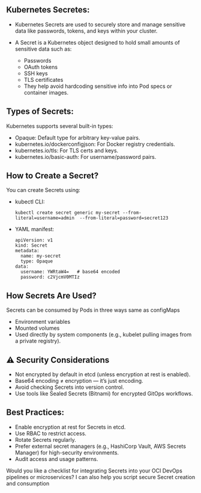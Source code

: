Kubernetes Secretes:
--------------------

-  Kubernetes Secrets are used to securely store and manage sensitive data like passwords, tokens, and keys within your cluster.

- A Secret is a Kubernetes object designed to hold small amounts of sensitive data such as:
  
  - Passwords
  - OAuth tokens
  - SSH keys
  - TLS certificates
  - They help avoid hardcoding sensitive info into Pod specs or container images.

Types of Secrets:
-----------------

Kubernetes supports several built-in types:

  - Opaque: Default type for arbitrary key-value pairs.
  - kubernetes.io/dockerconfigjson: For Docker registry credentials.
  - kubernetes.io/tls: For TLS certs and keys.
  - kubernetes.io/basic-auth: For username/password pairs.
    
 How to Create a Secret?
 -----------------------
 
You can create Secrets using:

- kubectl CLI:

      kubectl create secret generic my-secret --from-literal=username=admin  --from-literal=password=secret123
  
- YAML manifest:

      apiVersion: v1
      kind: Secret
      metadata:
        name: my-secret
        type: Opaque
      data:
        username: YWRtaW4=   # base64 encoded
        password: c2VjcmV0MTIz

How Secrets Are Used?
--------------------

Secrets can be consumed by Pods in three ways same as configMaps

  - Environment variables
  - Mounted volumes
  - Used directly by system components (e.g., kubelet pulling images from a private registry).

⚠️ Security Considerations
---------------------------

- Not encrypted by default in etcd (unless encryption at rest is enabled).
- Base64 encoding ≠ encryption — it’s just encoding.
- Avoid checking Secrets into version control.
- Use tools like Sealed Secrets (Bitnami) for encrypted GitOps workflows.

Best Practices:
---------------

- Enable encryption at rest for Secrets in etcd.
- Use RBAC to restrict access.
- Rotate Secrets regularly.
- Prefer external secret managers (e.g., HashiCorp Vault, AWS Secrets Manager) for high-security environments.
- Audit access and usage patterns.

Would you like a checklist for integrating Secrets into your OCI DevOps pipelines or microservices? I can also help you script secure Secret creation and consumption
